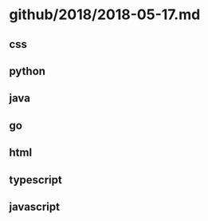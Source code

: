 # github/2018/2018-05-17.md



## css



## python



## java



## go



## html



## typescript



## javascript
